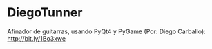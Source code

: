 DiegoTunner
===========

Afinador de guitarras, usando PyQt4 y PyGame (Por: Diego Carballo): http://bit.ly/1Bo3xwe
